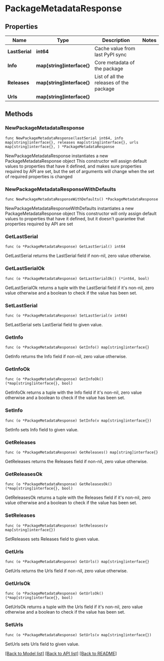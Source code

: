 # PackageMetadataResponse

## Properties

Name | Type | Description | Notes
------------ | ------------- | ------------- | -------------
**LastSerial** | **int64** | Cache value from last PyPI sync | 
**Info** | **map[string]interface{}** | Core metadata of the package | 
**Releases** | **map[string]interface{}** | List of all the releases of the package | 
**Urls** | **map[string]interface{}** |  | 

## Methods

### NewPackageMetadataResponse

`func NewPackageMetadataResponse(lastSerial int64, info map[string]interface{}, releases map[string]interface{}, urls map[string]interface{}, ) *PackageMetadataResponse`

NewPackageMetadataResponse instantiates a new PackageMetadataResponse object
This constructor will assign default values to properties that have it defined,
and makes sure properties required by API are set, but the set of arguments
will change when the set of required properties is changed

### NewPackageMetadataResponseWithDefaults

`func NewPackageMetadataResponseWithDefaults() *PackageMetadataResponse`

NewPackageMetadataResponseWithDefaults instantiates a new PackageMetadataResponse object
This constructor will only assign default values to properties that have it defined,
but it doesn't guarantee that properties required by API are set

### GetLastSerial

`func (o *PackageMetadataResponse) GetLastSerial() int64`

GetLastSerial returns the LastSerial field if non-nil, zero value otherwise.

### GetLastSerialOk

`func (o *PackageMetadataResponse) GetLastSerialOk() (*int64, bool)`

GetLastSerialOk returns a tuple with the LastSerial field if it's non-nil, zero value otherwise
and a boolean to check if the value has been set.

### SetLastSerial

`func (o *PackageMetadataResponse) SetLastSerial(v int64)`

SetLastSerial sets LastSerial field to given value.


### GetInfo

`func (o *PackageMetadataResponse) GetInfo() map[string]interface{}`

GetInfo returns the Info field if non-nil, zero value otherwise.

### GetInfoOk

`func (o *PackageMetadataResponse) GetInfoOk() (*map[string]interface{}, bool)`

GetInfoOk returns a tuple with the Info field if it's non-nil, zero value otherwise
and a boolean to check if the value has been set.

### SetInfo

`func (o *PackageMetadataResponse) SetInfo(v map[string]interface{})`

SetInfo sets Info field to given value.


### GetReleases

`func (o *PackageMetadataResponse) GetReleases() map[string]interface{}`

GetReleases returns the Releases field if non-nil, zero value otherwise.

### GetReleasesOk

`func (o *PackageMetadataResponse) GetReleasesOk() (*map[string]interface{}, bool)`

GetReleasesOk returns a tuple with the Releases field if it's non-nil, zero value otherwise
and a boolean to check if the value has been set.

### SetReleases

`func (o *PackageMetadataResponse) SetReleases(v map[string]interface{})`

SetReleases sets Releases field to given value.


### GetUrls

`func (o *PackageMetadataResponse) GetUrls() map[string]interface{}`

GetUrls returns the Urls field if non-nil, zero value otherwise.

### GetUrlsOk

`func (o *PackageMetadataResponse) GetUrlsOk() (*map[string]interface{}, bool)`

GetUrlsOk returns a tuple with the Urls field if it's non-nil, zero value otherwise
and a boolean to check if the value has been set.

### SetUrls

`func (o *PackageMetadataResponse) SetUrls(v map[string]interface{})`

SetUrls sets Urls field to given value.



[[Back to Model list]](../README.md#documentation-for-models) [[Back to API list]](../README.md#documentation-for-api-endpoints) [[Back to README]](../README.md)



